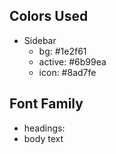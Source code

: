 ## Colors Used

- Sidebar 
    - bg: #1e2f61
    - active: #6b99ea
    - icon: #8ad7fe

## Font Family

- headings: 
- body text